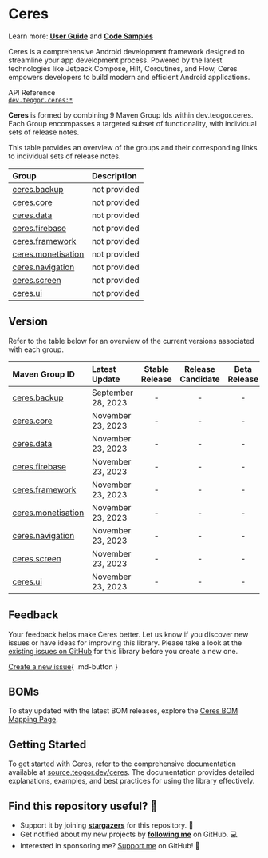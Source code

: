 # Ceres

Learn more: **[User Guide](user-guide.md)** and **[Code Samples](code-samples.md)**

Ceres is a comprehensive Android development framework designed to streamline your app development process. Powered by the latest technologies like Jetpack Compose, Hilt, Coroutines, and Flow, Ceres empowers developers to build modern and efficient Android applications.

[//]: # (REGION-API-REFERENCE)

API Reference  
[`dev.teogor.ceres:*`](html/)

[//]: # (REGION-API-REFERENCE)

[//]: # (REGION-GROUP-OVERVIEW)

**Ceres** is formed by combining 9 Maven Group Ids within dev.teogor.ceres. Each Group encompasses a targeted subset of functionality, with individual sets of release notes.

This table provides an overview of the groups and their corresponding links to individual sets of release notes.

| Group                                           | Description    |
|:------------------------------------------------|:---------------|
| [ceres.backup](./backup/index.md)               | not provided   |
| [ceres.core](./core/index.md)                   | not provided   |
| [ceres.data](./data/index.md)                   | not provided   |
| [ceres.firebase](./firebase/index.md)           | not provided   |
| [ceres.framework](./framework/index.md)         | not provided   |
| [ceres.monetisation](./monetisation/index.md)   | not provided   |
| [ceres.navigation](./navigation/index.md)       | not provided   |
| [ceres.screen](./screen/index.md)               | not provided   |
| [ceres.ui](./ui/index.md)                       | not provided   |

[//]: # (REGION-GROUP-OVERVIEW)

[//]: # (REGION-GROUP-VERSION-OVERVIEW)

## Version

Refer to the table below for an overview of the current versions associated with each group.

| Maven Group ID                                  | Latest Update        |  Stable Release  |  Release Candidate  |  Beta Release  |  Alpha Release  |
|:------------------------------------------------|:---------------------|:----------------:|:-------------------:|:--------------:|:---------------:|
| [ceres.backup](./backup/index.md)               | September 28, 2023   |        -         |          -          |       -        |  1.0.0-alpha01  |
| [ceres.core](./core/index.md)                   | November 23, 2023    |        -         |          -          |       -        |  1.0.0-alpha05  |
| [ceres.data](./data/index.md)                   | November 23, 2023    |        -         |          -          |       -        |  1.0.0-alpha02  |
| [ceres.firebase](./firebase/index.md)           | November 23, 2023    |        -         |          -          |       -        |  1.0.0-alpha04  |
| [ceres.framework](./framework/index.md)         | November 23, 2023    |        -         |          -          |       -        |  1.0.0-alpha04  |
| [ceres.monetisation](./monetisation/index.md)   | November 23, 2023    |        -         |          -          |       -        |  1.0.0-alpha05  |
| [ceres.navigation](./navigation/index.md)       | November 23, 2023    |        -         |          -          |       -        |  1.0.0-alpha03  |
| [ceres.screen](./screen/index.md)               | November 23, 2023    |        -         |          -          |       -        |  1.0.0-alpha05  |
| [ceres.ui](./ui/index.md)                       | November 23, 2023    |        -         |          -          |       -        |  1.0.0-alpha05  |

[//]: # (REGION-GROUP-VERSION-OVERVIEW)

[//]: # (REGION-REPORT-ISSUE-FEEDBACK)

## Feedback

Your feedback helps make Ceres better. Let us know if you discover new issues or have
ideas for improving this library. Please take a look at the [existing issues on GitHub](https://github.com/teogor/ceres/issues)
for this library before you create a new one.

[Create a new issue](https://github.com/teogor/ceres/issues/new){ .md-button }

[//]: # (REGION-REPORT-ISSUE-FEEDBACK)

## BOMs

To stay updated with the latest BOM releases, explore the [Ceres BOM Mapping Page](./bom/bom-mapping.md).

## Getting Started

To get started with Ceres, refer to the comprehensive documentation available at
[source.teogor.dev/ceres](https://source.teogor.dev/ceres). The documentation provides
detailed explanations, examples, and best practices for using the library effectively.

## Find this repository useful? 🩷

* Support it by joining __[stargazers](https://github.com/teogor/ceres/stargazers)__ for this
  repository. 📁
* Get notified about my new projects by __[following me](https://github.com/teogor)__ on GitHub. 💻
* Interested in sponsoring me? [Support me](sponsor.md) on GitHub! 🤝
